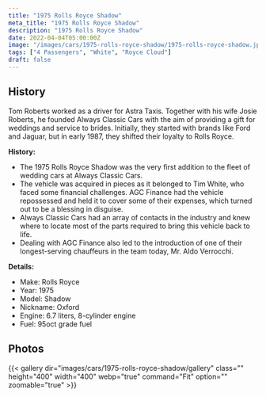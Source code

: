 ```yaml
---
title: "1975 Rolls Royce Shadow"
meta_title: "1975 Rolls Royce Shadow"
description: "1975 Rolls Royce Shadow"
date: 2022-04-04T05:00:00Z
image: "/images/cars/1975-rolls-royce-shadow/1975-rolls-royce-shadow.jpg"
tags: ["4 Passengers", "White", "Royce Cloud"]
draft: false
---
```

## History

Tom Roberts worked as a driver for Astra Taxis. Together with his wife Josie Roberts, he founded Always Classic Cars with the aim of providing a gift for weddings and service to brides. Initially, they started with brands like Ford and Jaguar, but in early 1987, they shifted their loyalty to Rolls Royce.

**History:**
- The 1975 Rolls Royce Shadow was the very first addition to the fleet of wedding cars at Always Classic Cars.
- The vehicle was acquired in pieces as it belonged to Tim White, who faced some financial challenges. AGC Finance had the vehicle repossessed and held it to cover some of their expenses, which turned out to be a blessing in disguise.
- Always Classic Cars had an array of contacts in the industry and knew where to locate most of the parts required to bring this vehicle back to life. 
- Dealing with AGC Finance also led to the introduction of one of their longest-serving chauffeurs in the team today, Mr. Aldo Verrocchi.

**Details:**
- Make: Rolls Royce
- Year: 1975
- Model: Shadow
- Nickname: Oxford
- Engine: 6.7 liters, 8-cylinder engine
- Fuel: 95oct grade fuel

## Photos
{{< gallery dir="images/cars/1975-rolls-royce-shadow/gallery" class="" height="400" width="400" webp="true" command="Fit" option="" zoomable="true" >}}
